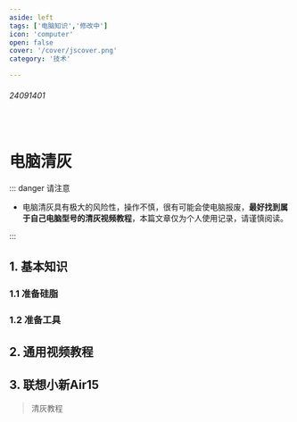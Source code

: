 ```yaml
---
aside: left
tags: ['电脑知识','修改中']
icon: 'computer'
open: false
cover: '/cover/jscover.png'
category: '技术'

---
```

 
###### 24091401

<br/>

# 电脑清灰

::: danger <Badge type='warning'>请注意</Badge>

- 电脑清灰具有极大的风险性，操作不慎，很有可能会使电脑报废，**最好找到属于自己电脑型号的清灰视频教程**，本篇文章仅为个人使用记录，请谨慎阅读。

:::
 
## 1. 基本知识


### 1.1 准备硅脂

### 1.2 准备工具

## 2. 通用视频教程

## 3. 联想小新Air15

> 清灰教程

<zo-video z_src='//player.bilibili.com/player.html?isOutside=true&aid=392631223&bvid=BV1Td4y177MZ&cid=961806152&p=1' />

